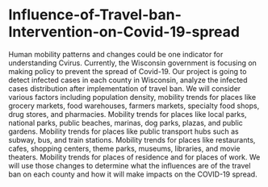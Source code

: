 # Influence-of-Travel-ban-Intervention-on-Covid-19-spread
Human mobility patterns and changes could be one indicator for understanding Cvirus. Currently, the Wisconsin government is focusing on making policy to prevent the spread of Covid-19. Our project is going to detect infected cases in each county in Wisconsin, analyze the infected cases distribution after implementation of travel ban. We will consider various factors including population density, mobility trends for places like grocery markets, food warehouses, farmers markets, specialty food shops, drug stores, and pharmacies. Mobility trends for places like local parks, national parks, public beaches, marinas, dog parks, plazas, and public gardens. Mobility trends for places like public transport hubs such as subway, bus, and train stations. Mobility trends for places like restaurants, cafes, shopping centers, theme parks, museums, libraries, and movie theaters. Mobility trends for places of residence and for places of work. We will use those changes to determine what the influences are of the travel ban on each county and how it will make impacts on the COVID-19 spread.
